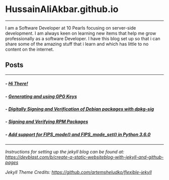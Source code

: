 # HussainAliAkbar.github.io
---
I am a Software Developer at 10 Pearls focusing on server-side development. I am always keen on learning new items that help me grow professionally as a software Developer. I have this blog set up so that i can share some of the amazing stuff that i learn and which has little to no content on the internet.

## Posts
---
##### - [Hi There!](https://hussainaliakbar.github.io/hi-there/)
##### - [Generating and using GPG Keys](https://hussainaliakbar.github.io/generating-and-using-GPG-keys/)
##### - [Digitally Signing and Verification of Debian packages with dpkg-sig](https://hussainaliakbar.github.io/digitally-signing-and-verification-of-debian-packages-with-dpkg-sig/)
##### - [Signing and Verifying RPM Packages](https://hussainaliakbar.github.io/signing-and-verifying-rpm-packages/)
##### - [Add support for FIPS_mode() and FIPS_mode_set() in Python 3.6.0](https://hussainaliakbar.github.io/add-support-for-fips-mode-and-fips-mode-set-in-python-3-6-0/)

---

*Instructions for setting up the jekyll blog can be found at:*
*https://devblast.com/b/create-a-static-websiteblog-with-jekyll-and-github-pages*


*Jekyll Theme Credits:*
*https://github.com/artemsheludko/flexible-jekyll*

